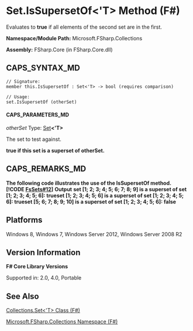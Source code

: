 # Set.IsSupersetOf<'T> Method (F#)

Evaluates to **true** if all elements of the second set are in the first.

**Namespace/Module Path:** Microsoft.FSharp.Collections

**Assembly:** FSharp.Core (in FSharp.Core.dll)


## CAPS_SYNTAX_MD

```
// Signature:
member this.IsSupersetOf : Set<'T> -> bool (requires comparison)

// Usage:
set.IsSupersetOf (otherSet)
```

#### CAPS_PARAMETERS_MD
*otherSet*
Type: [Set](http://msdn.microsoft.com/en-us/library/50cebdce-0cd7-4c5c-8ebc-f3a9e90b38d8)**&lt;'T&gt;**


The set to test against.



**true if this set is a superset of otherSet.**
## CAPS_REMARKS_MD
**The following code illustrates the use of the IsSupersetOf method.**
**[!CODE [FsSets#12](../CodeSnippet/VS_Snippets_Fsharp/fssets/FSharp/fs/program.fs#12)]**
**Output**
**set [1; 2; 3; 4; 5; 6; 7; 8; 9] is a superset of set [1; 2; 3; 4; 5; 6]: trueset [1; 2; 3; 4; 5; 6] is a superset of set [1; 2; 3; 4; 5; 6]: trueset [5; 6; 7; 8; 9; 10] is a superset of set [1; 2; 3; 4; 5; 6]: false**
## Platforms
Windows 8, Windows 7, Windows Server 2012, Windows Server 2008 R2


## Version Information
**F# Core Library Versions**

Supported in: 2.0, 4.0, Portable




## See Also
[Collections.Set&#60;'T&#62; Class &#40;F&#35;&#41;](Collections.Set%3C%27T%3E+Class+%28F%23%29.md)

[Microsoft.FSharp.Collections Namespace &#40;F&#35;&#41;](Microsoft.FSharp.Collections+Namespace+%28F%23%29.md)

